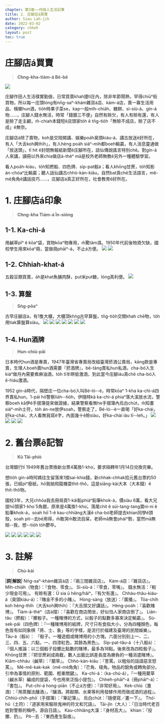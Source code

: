 ```yaml
---
chapter: 第3章——作田人生活記事
title: 2. 庄腳店á買賣
author: Siau Lah-jih
date: 2022-03-02
category: chheh
layout: post
toc: true
---
```


# 庄腳店á買賣
> **Chng-kha-tiàm-á Bé-bē**

![](../too5/06/6-4-1.庄腳店仔.jpg)

庄腳作田人生活樸實勤儉，日常買賣khah捷tī庄內，除非年節鬧熱，罕得chiūⁿ街買物，所以每一庄頭lóng有nn̄g-saⁿ-khám雜貨á店、kám-á店，賣一寡生活用品、檳榔hun酒，tio̍h時果子菜se，kap一般mi̍h-chia̍h、糖餅、sì-siù-á、gín-á物‥‥‥，庄腳人錢水無活，時常「錢銀三不便」自然有賒欠，有人有賒有還，有人是賒了走主顧，m̄-chiah本錢短ê店頭家to̍h ē tn̄g-tio̍h「無賒不成店，賒了店不成」ê無奈。

庄腳店á除了賣物，koh是交陪開講、娛樂poa̍h臭頭kiáu-á、講古放送ê好所在，有人「大舌koh興thi̍h」，有人hèng poa̍h siáⁿ-mih都boeh輸贏，有人消息靈通做「放送頭」，tī hit ê封閉無報紙新聞ê庄腳所在，話仙傳說謠言特別chē。對gín-á人來講，讀冊以外來chia做店á-thèⁿ mā是校外老師無教ê另外一種體驗學習。

看人poa̍h-kiáu，to̍h知撚骰、四色牌、si̍p-pat骰á；看人khōng甘蔗，to̍h知影án-chóaⁿ比輸贏；聽人話仙講古chhò-kàn-kiāu，自然bat真chē生活語言，mê-mê角角ê講話技巧‥‥‥，庄腳店á真正好所在，社會教育ê好所在。

# 1. 庄腳店á印象
> **Chng-kha Tiám-á Ìn-siōng**
## 1-1. Ka-chì-á

用鹹草pīⁿ ê kōaⁿ袋，買物kōaⁿ物專用，m̄驚tâm濕。1950年代前後物資欠缺，國校學生用來kōaⁿ冊，當做冊phāiⁿ-á，不止á方便。
![](../too5/06/6-4-1-1.茭薦仔.jpg)
![](../too5/06/6-4-1-2.茭薦仔.jpg)

## 1-2. Chhiah-khat-á

五穀豆類買賣，a̍h是khat魚脯肉酥，put米put糖，lóng真利便。
![](../too5/06/6-4-2-1.米挑.jpg)

## 1-3. 算盤
> **Sǹg-pôaⁿ**

古早庄腳店á，有1隻大櫃，大櫃頂khǹg古早算盤，tn̄g-tio̍h交關khah chē物，to̍h用tiak算盤算siàu。
![](../too5/06/6-7-1.算盤.jpg)
![](../too5/06/6-7-2.算盤.jpg)
![](../too5/06/6-7-3.算盤.jpg)
![](../too5/06/6-7-4.算盤.jpg)
![](../too5/06/6-7-5.算盤.jpg)
![](../too5/06/6-7-6.算盤.jpg)
![](../too5/06/6-7-7.算盤.jpg)

## 1-4. Hun酒牌
> **Hun-chiú-pâi**

日本時代hun酒是專賣，1947年臺灣省專賣局改組臺灣菸酒公賣局，kāng款是專賣，生理人boeh賣hun酒需要『菸酒牌』，bē-tàng賣私hun私酒，cha-bó͘人生kiáⁿ做月內需要煮麻油酒，to̍h tī半暝偷激酒，到此當今庄腳iáu真chē cha-bó͘人ē-hiáu激酒。

1952 gín-á時代，隔壁庄一位cha-bó͘人叫Bé-ló--è，時常kōaⁿ 1-kha ka-chì-á四界賣私hun，1-pái hō͘警察lia̍h--tio̍h，伊隨時kā ka-chì-á phiaⁿ落大溪放水流，警察boeh kā伊ê手摺簿提來做證據，結果警察看無he手摺簿內烏白chu̍t，m̄知畫siáⁿ-mih土符，to̍h án-ne放伊soah，警察走了，Bé-ló--è一直喝「好ka-chài，好ka-chài，大人看無我寫ê字，內面幾十ê賒siàu，好ka-chài iáu tī--leh。」
![](../too5/06/6-5-1.菸酒牌.jpg)
![](../too5/06/6-5-2.菸酒牌.jpg)
![](../too5/06/6-5-3.掛牌香煙.jpg)
![](../too5/06/6-5-4.商品掛牌.jpg)

# 2. 舊台票ê記智
> **Kū Tâi-phiò**

台灣銀行tī 1949年舊台票換新台票4萬換1-kho͘，要求隔轉年1月14日兌換完畢。

想tio̍h gín-á時阿媽往生留落來1摺sai-khia錢，新chhak-chhak拾元舊台票約50張，已經pìⁿ廢紙，hō͘我拗飛龍機耍thit-thô，這是siāng-kài大本（大本錢）ê thit-thô物。

國校3年，大兄chhōa我去冊局買1-kâi鉛phiáⁿ鉛筆khok-á，價siàu 6萬，看大兄提hō͘頭家1-kho͘ 5角銀，原來是4萬換1-kho͘。落尾chit ê súi-tang-tang寶ni-ni ê鉛筆khok-á，soah hō͘ 1-ê kau-chhiâng大漢ê cha-bó͘老師提去khian同學ê頭殼，soah pit--去bē用得，m̄敢哭m̄敢流目屎，老師mā無會pháiⁿ勢，當然mā無賠--我，想--tio̍h to̍h鬱卒。

![](../too5/06/6-8-1.舊台票.jpg)
![](../too5/06/6-8-2.舊台票.jpg) 
![](../too5/06/6-8-3.舊台票五分.jpg)
![](../too5/06/6-8-4.舊台票5角.jpg)
![](../too5/06/6-8-5.舊台票.jpg)
![](../too5/06/6-8-6.舊台票壹百圓.jpg)



# 3. 註解
> **Chù-kái**

|**詞**|**解說**|
Nn̄g-saⁿ-khám雜貨á店：『兩三間雜貨店』。
Kám-á店：『雜貨店』。
Mi̍h-chia̍h（物食）：『食物、零食』。
Sì-siù-á：『零食，零嘴』。
錢水無活：『較少現金可用』。
有賒有還：Ū sia ū hêng/hâiⁿ，『有欠有還』。
Chhàu-thâu-kiáu-á（臭頭kiáu-á）：『賭金不多的小賭』。
Hòng-sàng（放送）：『廣播』。
Tōa-chi̍h koh hèng-thi̍h（大舌koh興thi̍h）：『大舌頭又好講話』。
Hèng-poa̍h：『喜歡賭博』。
Tiàm-á-thèⁿ（店á撐）：『喜歡在商店閒坐，好似怕人家商店倒了』。
Lián-tâu（撚骰）：『擲骰子。一種賭博的方式，以骰子的點數多寡來決定輸贏』。
Sù-sek-pâi（四色牌）：『一種賭博用的紙牌，尺寸只有食指大小，分為四種顏色，每色皆有如同象棋「將、士、象」等的字樣，是流行於福建及臺灣的民間娛樂』。
Tâu-á（骰á）： 『骰子。一種遊戲或賭博用的小方塊。六面分別刻上一、二、三、四、五、六點，一、四漆紅色，其餘為黑色』。
Si̍p-pat-tâu-á（十八骰á）：『個人推論：以三個骰子投擲比點數的賭博，最多為18點。後來改為四粒骰子』。
Khōng甘蔗：『把甘蔗剁成兩截，數人出籤比誤差長度為勝負的一種消遣賭博』。
Kiâm-chháu（鹹草）：『藺草』。
Chhò-kàn-kiāu：『詈罵。以粗俗的話語惡言怒罵』。
Mê-mê-kak-kak（mê-mê角角）：『芒角、稜角。物品的銳角或轉角部分。引申為事情的原則、範圍、輕重關鍵』。
Ka-chì-á：（ka-chú-á），『一種用藺草（鹹水草）​編成的提袋，今也用來泛指小提包』。
Chheh-phāiⁿ-á（冊phāiⁿ-á）：『書包』。
Put-chí-á hong-piān（不止á方便）：『非常好用』。
Kek-chiú（激酒）：『用蒸餾法釀酒』，『釀酒。將穀類、水果等利用發酵作用而做成酒的過程』。
Chhiú-chih-phō͘（手摺簿）：『筆記簿』。
烏白chu̍t：『隨便寫／畫一下』。
Thó͘-hû（土符）：『道家用來驅除鬼神的符文和咒語』。
Tāi-jîn（大人）：『日治時代老百姓對警察的稱呼。源自日語』。
Kau-chhiâng大漢：『身材高大』。
khian：『投擲、扔』。
Pit--去：『東西產生裂痕』。
